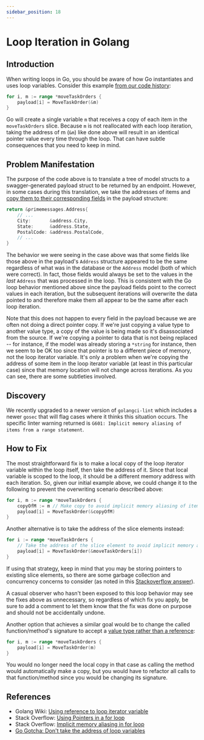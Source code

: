 ```yaml
---
sidebar_position: 18
---
```


# Loop Iteration in Golang

## Introduction

When writing loops in Go, you should be aware of how Go instantiates and uses loop variables. Consider this example
[from our code history](https://github.com/transcom/mymove/blob/b173c32688c6f1e4fedc58aaf46fd88e4afb04af/pkg/handlers/primeapi/payloads/model_to_payload.go#L55-L58):

```go
for i, m := range *moveTaskOrders {
    payload[i] = MoveTaskOrder(&m)
}
```

Go will create a single variable `m` that receives a copy of each item in the `moveTaskOrders` slice. Because `m` is
not reallocated with each loop iteration, taking the address of m (`&m`) like done above will result in an identical
pointer value every time through the loop. That can have subtle consequences that you need to keep in mind.

## Problem Manifestation

The purpose of the code above is to translate a tree of model structs to a swagger-generated payload struct to be
returned by an endpoint. However, in some cases during this translation, we take the addresses of items and
[copy them to their corresponding fields](https://github.com/transcom/mymove/blob/b173c32688c6f1e4fedc58aaf46fd88e4afb04af/pkg/handlers/primeapi/payloads/model_to_payload.go#L181-L183)
in the payload structure:

```go
return &primemessages.Address{
    // ...
    City:       &address.City,
    State:      &address.State,
    PostalCode: &address.PostalCode,
    // ...
}
```

The behavior we were seeing in the case above was that some fields like those above in the payload's `Address` structure
appeared to be the same regardless of what was in the database or the `Address` model (both of which were correct).
In fact, those fields would always be set to the values in the *last* `Address` that was processed in the loop. This is
consistent with the Go loop behavior mentioned above since the payload fields point to the correct
values in each iteration, but the subsequent iterations will overwrite the data pointed to and therefore make
them all appear to be the same after each loop iteration.

Note that this does not happen to every field in the payload because we are often not doing a direct pointer copy.
If we're just copying a value type to another value type, a copy of the value is being made so it's disassociated
from the source. If we're copying a pointer to data that is not being replaced -- for instance, if the model was
already storing a `*string` for instance, then we seem to be OK too since that pointer is to a different piece of memory, not
the loop iterator variable. It's only a problem when we're copying the address of some item in the loop
iterator variable (at least in this particular case) since that memory location will not change across iterations.
As you can see, there are some subtleties involved.

## Discovery

We recently upgraded to a newer version of `golangci-lint` which includes a newer `gosec` that will flag cases where
it thinks this situation occurs. The specific linter warning returned is `G601: Implicit memory aliasing of items
from a range statement`.

## How to Fix

The most straightforward fix is to make a local copy of the loop iterator variable within the loop itself, then
take the address of it. Since that local variable is scoped to the loop, it should be a different memory address
with each iteration. So, given our initial example above, we could change it to the following to prevent the
overwriting scenario described above:

```go
for i, m := range *moveTaskOrders {
    copyOfM := m // Make copy to avoid implicit memory aliasing of items from a range statement.
    payload[i] = MoveTaskOrder(&copyOfM)
}
```

Another alternative is to take the address of the slice elements instead:
```go
for i := range *moveTaskOrders {
    // Take the address of the slice element to avoid implicit memory aliasing of items from a range statement.
    payload[i] = MoveTaskOrder(&moveTaskOrders[i])
}
```

If using that strategy, keep in mind that you may be storing pointers to existing slice elements, so there are some
garbage collection and concurrency concerns to consider (as noted in this [Stackoverflow answer](https://stackoverflow.com/a/48826629)).

A casual observer who hasn't been exposed to this loop behavior may see the fixes above as unnecessary, so regardless
of which fix you apply, be sure to add a comment to let them know that the fix was done on purpose and should not
be accidentally undone.

Another option that achieves a similar goal would be to change the called function/method's signature to accept a [value type rather
than a reference](https://goinbigdata.com/golang-pass-by-pointer-vs-pass-by-value/):

```go
for i, m := range *moveTaskOrders {
    payload[i] = MoveTaskOrder(m)
}
```

You would no longer need the local copy in that case as calling the method would automatically make a copy, but
you would have to refactor all calls to that function/method since you would be changing its signature.

## References

- Golang Wiki: [Using reference to loop iterator variable](https://github.com/golang/go/wiki/CommonMistakes#using-reference-to-loop-iterator-variable)
- Stack Overflow: [Using Pointers in a for loop](https://stackoverflow.com/questions/48826460/using-pointers-in-a-for-loop)
- Stack Overflow: [Implicit memory aliasing in for loop](https://stackoverflow.com/questions/62446118/implicit-memory-aliasing-in-for-loop)
- [Go Gotcha: Don't take the address of loop variables](https://www.evanjones.ca/go-gotcha-loop-variables.html)
